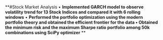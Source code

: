 **#Stock Market Analysis
•	**Implemented GARCH model to observe volatility trend for 13 Stock Indices and compared it with 6 rolling windows**
•	**Performed the portfolio optimization using the modern portfolio theory and obtained the efficient frontier for the data
•	Obtained the minimum risk and the maximum Sharpe ratio portfolio among 50k combinations using SciPy optimizer**
**
